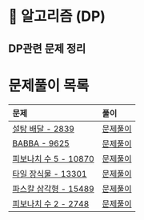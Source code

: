 # 📖 알고리즘 (DP)
## DP관련 문제 정리

문제풀이 목록
=======
| 문제 | 풀이 |
|:--- |:--- |
| [설탕 배달 - 2839](https://www.acmicpc.net/problem/2839) | [문제풀이](./2839.py) |
| [BABBA - 9625](https://www.acmicpc.net/problem/9625) | [문제풀이](./9625.py) |
| [피보나치 수 5 - 10870](https://www.acmicpc.net/problem/10870) | [문제풀이](./10870.py) |
| [타일 장식물 - 13301](https://www.acmicpc.net/problem/13301) | [문제풀이](./13301.py) |
| [파스칼 삼각형 - 15489](https://www.acmicpc.net/problem/15489) | [문제풀이](./15489.py) |
| [피보나치 수 2 - 2748](https://www.acmicpc.net/problem/2748) | [문제풀이](./2748.py) |
